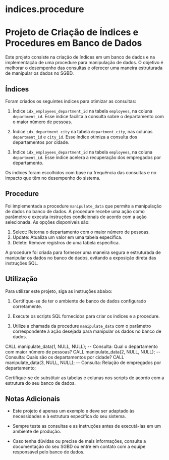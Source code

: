 # indices.procedure

# Projeto de Criação de Índices e Procedures em Banco de Dados

Este projeto consiste na criação de índices em um banco de dados e na implementação de uma procedure para manipulação de dados. O objetivo é melhorar o desempenho das consultas e oferecer uma maneira estruturada de manipular os dados no SGBD.

## Índices

Foram criados os seguintes índices para otimizar as consultas:

1. Índice `idx_employees_department_id` na tabela `employees`, na coluna `department_id`. Esse índice facilita a consulta sobre o departamento com o maior número de pessoas.

2. Índice `idx_department_city` na tabela `department_city`, nas colunas `department_id` e `city_id`. Esse índice otimiza a consulta dos departamentos por cidade.

3. Índice `idx_employees_department_id` na tabela `employees`, na coluna `department_id`. Esse índice acelera a recuperação dos empregados por departamento.

Os índices foram escolhidos com base na frequência das consultas e no impacto que têm no desempenho do sistema.

## Procedure

Foi implementada a procedure `manipulate_data` que permite a manipulação de dados no banco de dados. A procedure recebe uma ação como parâmetro e executa instruções condicionais de acordo com a ação selecionada. As opções disponíveis são:

1. Select: Retorna o departamento com o maior número de pessoas.
2. Update: Atualiza um valor em uma tabela específica.
3. Delete: Remove registros de uma tabela específica.

A procedure foi criada para fornecer uma maneira segura e estruturada de manipular os dados no banco de dados, evitando a exposição direta das instruções SQL.

## Utilização

Para utilizar este projeto, siga as instruções abaixo:

1. Certifique-se de ter o ambiente de banco de dados configurado corretamente.

2. Execute os scripts SQL fornecidos para criar os índices e a procedure.

3. Utilize a chamada da procedure `manipulate_data` com o parâmetro correspondente à ação desejada para manipular os dados no banco de dados.

CALL manipulate_data(1, NULL, NULL); -- Consulta: Qual o departamento com maior número de pessoas?
CALL manipulate_data(2, NULL, NULL); -- Consulta: Quais são os departamentos por cidade?
CALL manipulate_data(3, NULL, NULL); -- Consulta: Relação de empregados por departamento;


Certifique-se de substituir as tabelas e colunas nos scripts de acordo com a estrutura do seu banco de dados.

## Notas Adicionais

- Este projeto é apenas um exemplo e deve ser adaptado às necessidades e à estrutura específica do seu sistema.

- Sempre teste as consultas e as instruções antes de executá-las em um ambiente de produção.

- Caso tenha dúvidas ou precise de mais informações, consulte a documentação do seu SGBD ou entre em contato com a equipe responsável pelo banco de dados.

